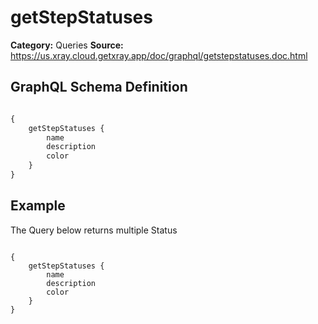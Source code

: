 # getStepStatuses

**Category:** Queries
**Source:** https://us.xray.cloud.getxray.app/doc/graphql/getstepstatuses.doc.html

## GraphQL Schema Definition

```graphql

{
    getStepStatuses {
        name
        description
        color
    }
}

```

## Example

The Query below returns multiple Status

```

{
    getStepStatuses {
        name
        description
        color
    }
}

```
